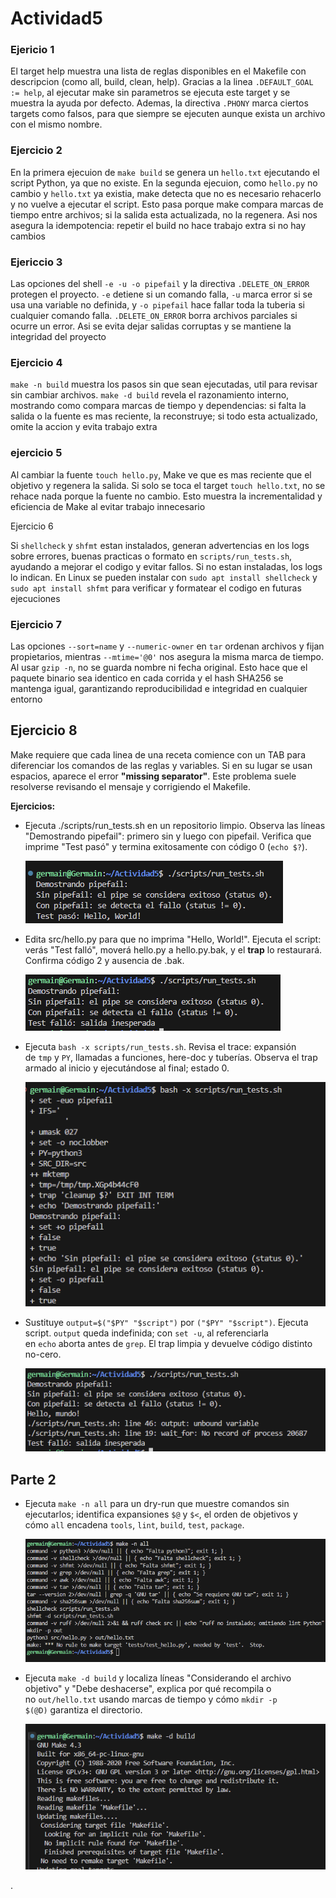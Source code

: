 # Actividad5

### Ejericio 1

El target help muestra una lista de reglas disponibles en el Makefile con  descripcion (como all, build, clean, help). Gracias a la linea `.DEFAULT_GOAL := help`, al ejecutar make sin parametros se ejecuta este target y se muestra la ayuda por defecto. Ademas, la directiva `.PHONY` marca ciertos targets como falsos, para que siempre se ejecuten aunque exista un archivo con el mismo nombre.
 

### Ejercicio 2

En la primera ejecuion de `make build` se genera un `hello.txt` ejecutando el script Python, ya que no existe. En la segunda ejecuion, como `hello.py` no cambio y `hello.txt` ya existia, make detecta que no es necesario rehacerlo y no vuelve a ejecutar el script. Esto pasa porque make compara marcas de tiempo entre archivos; si la salida esta actualizada, no la regenera. Asi nos asegura la idempotencia: repetir el build no hace trabajo extra si no hay cambios

### Ejericcio 3

Las opciones del shell `-e -u -o pipefail` y la directiva `.DELETE_ON_ERROR` protegen el proyecto. `-e` detiene si un comando falla, `-u` marca error si se usa una variable no definida, y `-o pipefail` hace fallar toda la tuberia si cualquier comando falla. `.DELETE_ON_ERROR` borra archivos parciales si ocurre un error. Asi se evita dejar salidas corruptas y se mantiene la integridad del proyecto

### Ejercicio 4

`make -n build` muestra los pasos sin que sean ejecutadas, util para revisar sin cambiar archivos. `make -d build` revela el razonamiento interno, mostrando como compara marcas de tiempo y dependencias: si falta la salida o la fuente es mas reciente, la reconstruye; si todo esta actualizado, omite la accion y evita trabajo extra

### ejercicio 5

Al cambiar la fuente `touch hello.py`, Make ve que es mas reciente que el objetivo y regenera la salida. Si solo se toca el target `touch hello.txt`, no se rehace nada porque la fuente no cambio. Esto muestra la incrementalidad y eficiencia de Make al evitar trabajo innecesario

Ejercicio 6

Si `shellcheck` y `shfmt` estan instalados, generan advertencias en los logs sobre errores, buenas practicas o formato en `scripts/run_tests.sh`, ayudando a mejorar el codigo y evitar fallos. Si no estan instaladas, los logs lo indican. En Linux se pueden instalar con `sudo apt install shellcheck` y `sudo apt install shfmt` para verificar y formatear el codigo en futuras ejecuciones

### Ejercicio 7

Las opciones `--sort=name` y `--numeric-owner` en `tar` ordenan archivos y fijan propietarios, mientras `--mtime='@0'` nos asegura la misma marca de tiempo. Al usar `gzip -n`, no se guarda nombre ni fecha original. Esto hace que el paquete binario sea identico en cada corrida y el hash SHA256 se mantenga igual, garantizando reproducibilidad e integridad en cualquier entorno

## Ejercicio 8

Make requiere que cada linea de una receta comience con un TAB para diferenciar los comandos de las reglas y variables. Si en su lugar se usan espacios, aparece el error **"missing separator"**. Este problema suele resolverse revisando el mensaje y corrigiendo el Makefile.

**Ejercicios:**

- Ejecuta ./scripts/run_tests.sh en un repositorio limpio. Observa las líneas "Demostrando pipefail": primero sin y luego con pipefail. Verifica que imprime "Test pasó" y termina exitosamente con código 0 (`echo $?`).
    
    ![image.png](imagenes/image.png)
    
- Edita src/hello.py para que no imprima "Hello, World!". Ejecuta el script: verás "Test falló", moverá hello.py a hello.py.bak, y el **trap** lo restaurará. Confirma código 2 y ausencia de .bak.
    
    ![image.png](imagenes/image%201.png)
    
- Ejecuta `bash -x scripts/run_tests.sh`. Revisa el trace: expansión de `tmp` y `PY`, llamadas a funciones, here-doc y tuberías. Observa el trap armado al inicio y ejecutándose al final; estado 0.
    
    ![image.png](imagenes/image%202.png)
    
- Sustituye `output=$("$PY" "$script")` por `("$PY" "$script")`. Ejecuta script. `output` queda indefinida; con `set -u`, al referenciarla en `echo` aborta antes de `grep`. El trap limpia y devuelve código distinto no-cero.
    
    ![image.png](imagenes/image%203.png)
    

## Parte 2

- Ejecuta `make -n all` para un dry-run que muestre comandos sin ejecutarlos; identifica expansiones `$@` y `$<`, el orden de objetivos y cómo `all` encadena `tools`, `lint`, `build`, `test`, `package`.
    
    ![image.png](imagenes/image%204.png)
    
- Ejecuta `make -d build` y localiza líneas "Considerando el archivo objetivo" y "Debe deshacerse", explica por qué recompila o no `out/hello.txt` usando marcas de tiempo y cómo `mkdir -p $(@D)` garantiza el directorio.
    
    ![image.png](imagenes/image%205.png)
    

.